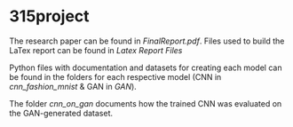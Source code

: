 # 315project

The research paper can be found in *FinalReport.pdf*. Files used to build the LaTex report can be found in *Latex Report Files*

Python files with documentation and datasets for creating each model can be found in the folders for each respective model (CNN in *cnn_fashion_mnist* & GAN in *GAN*). 

The folder *cnn_on_gan* documents how the trained CNN was evaluated on the GAN-generated dataset.

